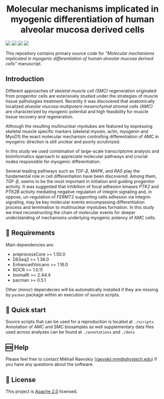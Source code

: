 <h1 align="center">
  Molecular mechanisms implicated in myogenic differentiation of human alveolar mucosa derived cells
  <br>
</h1>

[![](https://img.shields.io/github/languages/code-size/raevskymichail/gingiva_analysis)](https://img.shields.io/github/languages/code-size/raevskymichail/gingiva_analysis)
[![](https://img.shields.io/github/languages/top/raevskymichail/gingiva_analysis)](https://img.shields.io/github/languages/top/raevskymichail/gingiva_analysis)
[![](https://img.shields.io/github/issues/raevskymichail/gingiva_analysis)](https://img.shields.io/github/issues/raevskymichail/gingiva_analysis)
[![](https://img.shields.io/github/license/raevskymichail/gingiva_analysis)](https://img.shields.io/github/license/raevskymichail/gingiva_analysis)

This repository contains primary source code for _"Molecular mechanisms implicated in myogenic differentiation of human alveolar mucosa derived cells"_ manuscript.

## Introduction

Different approaches of _skeletal muscle cell (SMC)_ regeneration originated from progenitor cells are extensively studied under the strategies of muscle tissue pathologies treatment. Recently it was discovered that anatomically localized _alveolar mucosa multipotent mesenchymal stromal cells (AMC)_ are characterized by myogenic potential and high feasibility for muscle tissue recovery and regeneration.

Although the resulting multinuclear myotubes are featured by expressing skeletal muscle specific markers (skeletal myosin, actin, myogenin and MyoD1) the exact molecular mechanism controlling differentiation of AMC in myogenic direction is still unclear and poorly scrutinized.

In this study we used combination of large-scale transcriptome analysis and bioinformatics approach to appreciate molecular pathways and crucial nodes responsible for myogenic differentiation.

Several leading pathways such as _TGF_-$\beta$, _MAPK_, and _RAS_ play the fundamental role in cell differentiation have been discovered. Among them, _TGF_-$\beta$, seems to be the most important in initiation and guiding progenitor activity. It was suggested that inhibition of focal adhesion kinases _PTK2_ and _PTK2B_ activity mediating negative regulation of integrin signaling and, in oppose, un-regulation of _FERMT2_ supporting cells adhesion via integrin signaling, may be key molecular events encompassing differentiation process and termination to multinuclear myotubes formation. In this study we tried reconstructing the chain of molecular events for deeper understanding of mechanisms underlying myogenic potency of AMC cells.

## 📝 Requirements

Main dependencies are:

- preprocessCore >= 1.50.0
- DESeq2 >= 1.38.0
- EnhancedVolcano >= 1.16.0
- ROCR >= 1.0.11
- biomaRt >= 2.44.4
- pacman >= 0.5.1

Other (minor) dependecies will be automatically installed if they are missing by `pacman` package within an execution of source scripts.

## 🚀 Quick start

Source scripts that can be used for a reproduction is located at `./scripts`.
Annotation of AMC and SMC biosamples as well supplementary data files used across analyses can be found at `./annotations` and `./data`

## 🆘 Help

Please feel free to contact Mikhail Raevskiy (raevskii.mm@phystech.edu) if you have any questions about the software.

## 📃 License

This project is [Apache 2.0](https://github.com/raevskymichail/CRNDE_glioblastoma/blob/main/LICENSE) licensed.
